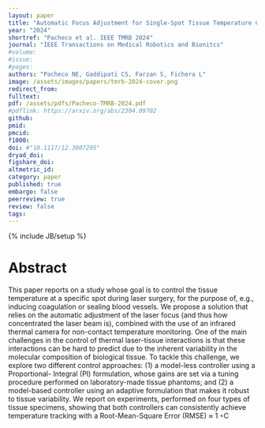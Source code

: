 ```yaml
---
layout: paper
title: "Automatic Focus Adjustment for Single-Spot Tissue Temperature Control in Robotic Laser Surgery"
year: "2024"
shortref: "Pacheco et al. IEEE TMRB 2024"
journal: "IEEE Transactions on Medical Robotics and Bionitcs"
#volume:
#issue:
#pages:
authors: "Pacheco NE, Gaddipati CS, Farzan S, Fichera L"
image: /assets/images/papers/tmrb-2024-cover.png
redirect_from:
fulltext:
pdf: /assets/pdfs/Pacheco-TMRB-2024.pdf
#pdflink: https://arxiv.org/abs/2304.09702
github:
pmid:
pmcid:
f1000:
doi: #"10.1117/12.3007295"
dryad_doi:
figshare_doi:
altmetric_id:
category: paper
published: true
embargo: false
peerreview: true
review: false
tags:
---
```

{% include JB/setup %}

# Abstract
This paper reports on a study whose goal is to
control the tissue temperature at a specific spot during laser
surgery, for the purpose of, e.g., inducing coagulation or sealing
blood vessels. We propose a solution that relies on the automatic
adjustment of the laser focus (and thus how concentrated the
laser beam is), combined with the use of an infrared thermal
camera for non-contact temperature monitoring. One of the
main challenges in the control of thermal laser-tissue interactions
is that these interactions can be hard to predict due to the
inherent variability in the molecular composition of biological
tissue. To tackle this challenge, we explore two different control
approaches: (1) a model-less controller using a Proportional-
Integral (PI) formulation, whose gains are set via a tuning
procedure performed on laboratory-made tissue phantoms; and
(2) a model-based controller using an adaptive formulation that
makes it robust to tissue variability. We report on experiments,
performed on four types of tissue specimens, showing that both
controllers can consistently achieve temperature tracking with a
Root-Mean-Square Error (RMSE) ≈ 1 ◦C
